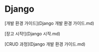 # Django



[개발 환경 가이드](Django 개발 환경 가이드.md)

[장고 시작!](Django 시작.md)

[CRUD 과정](Django 개발 환경 가이드.md)